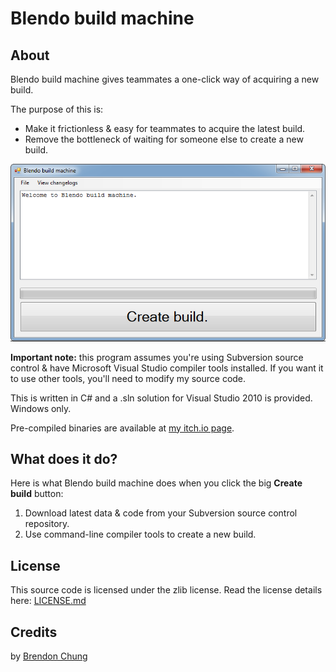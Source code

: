 ﻿# Blendo build machine

## About
Blendo build machine gives teammates a one-click way of acquiring a new build.

The purpose of this is:
- Make it frictionless & easy for teammates to acquire the latest build.
- Remove the bottleneck of waiting for someone else to create a new build.

[![screenshot of Blendo build machine](screenshot.png)](screenshot.png)

**Important note:** this program assumes you're using Subversion source control & have Microsoft Visual Studio compiler tools installed. If you want it to use other tools, you'll need to modify my source code.

This is written in C# and a .sln solution for Visual Studio 2010 is provided. Windows only.

Pre-compiled binaries are available at [my itch.io page](https://blendogames.itch.io/blendobuildmachine).

## What does it do?
Here is what Blendo build machine does when you click the big **Create build** button:
1. Download latest data & code from your Subversion source control repository.
2. Use command-line compiler tools to create a new build.

## License
This source code is licensed under the zlib license. Read the license details here: [LICENSE.md](https://github.com/blendogames/blendobuildmachine/blob/master/license.md)

## Credits
by [Brendon Chung](http://blendogames.com)